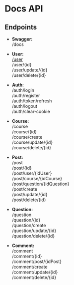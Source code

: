 #  Docs API

##  Endpoints

- **Swagger:**  
/docs

- **User:**  
[/user](./user.md)  
/user/{id}  
/user/update/{id}  
/user/delete/{id}  

- **Auth:**  
/auth/login  
/auth/register  
/auth/token/refresh  
/auth/logout  
/auth/clear-cookie  

- **Course:**  
/course  
/course/{id}  
/course/create  
/course/update/{id}  
/course/delete/{id}  

- **Post:**  
/post  
/post/{id}  
/post/user/{idUser}  
/post/course/{idCourse}  
/post/question/{idQuestion}  
/post/create  
/post/update/{id}  
/post/delete/{id}  

- **Question:**  
/question  
/question/{id}  
/question/create  
/question/update/{id}  
/question/delete/{id}

- **Comment:**  
/comment  
/comment/{id}  
/comment/post/{idPost}  
/comment/create  
/comment/update/{id}  
/comment/delete/{id}  
